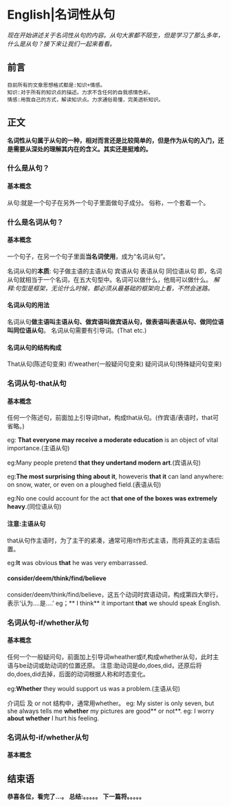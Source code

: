 # English|名词性从句
*现在开始讲述关于名词性从句的内容。从句大家都不陌生，但是学习了那么多年，什么是从句？接下来让我们一起来看看。*

## 前言
    目前所有的文章思想格式都是:知识+情感。
    知识:对于所有的知识点的描述。力求不含任何的自我感情色彩。
    情感:用我自己的方式，解读知识点。力求通俗易懂，完美透析知识。

## 正文
**名词性从句属于从句的一种，相对而言还是比较简单的，但是作为从句的入门，还是需要从深处的理解其内在的含义。其实还是挺难的。**

### 什么是从句？
#### 基本概念
从句:就是一个句子在另外一个句子里面做句子成分。
俗称，一个套着一个。

### 什么是名词从句？
#### 基本概念
一个句子，在另一个句子里面**当名词使用**，成为“名词从句”。

名词从句的**本质**:
    句子做主语的主语从句
    宾语从句
    表语从句
    同位语从句
即，名词从句就相当于一个名词，在五大句型中。名词可以做什么，他局可以做什么。
*解释:句型是框架，无论什么时候，都必须从最基础的框架向上看，不然会迷路。*
    
#### 名词从句的用法
名词从句**做主语叫主语从句、做宾语叫做宾语从句，做表语叫表语从句、做同位语叫同位语从句**。
名词从句需要有引导词。(That etc.)

#### 名词从句的结构构成
That从句(陈述句变来)
if/weather(一般疑问句变来)
疑问词从句(特殊疑问句变来)

### 名词从句-that从句
#### 基本概念
任何一个陈述句，前面加上引导词that，构成that从句。(作宾语/表语时，that可省略。)

eg: **That everyone may receive a moderate education** is an object of vital importance.(主语从句)

eg:Many people pretend **that they undertand modern art**.(宾语从句)

eg:**The most surprising thing about it**, howeveris **that it** can land anywhere: on snow, water, or even on a ploughed field.(表语从句)

eg:No one could account for the act **that one of the boxes was extremely heavy**.(同位语从句)

#### 注意:主语从句
that从句作主语时，为了主干的紧凑，通常可用it作形式主语，而将真正的主语后置。

eg:**It** was obvious **that** he was very embarrassed.


#### consider/deem/think/find/believe
 consider/deem/think/find/believe，这五个动词时宾语动词，构成第四大举行，表示‘认为....是....’
eg；** I think** it important **that** we should speak English.

### 名词从句-if/whether从句
#### 基本概念
任何一个一般疑问句，前面加上引导词wheather或if,构成whether从句，此时主语与be动词或助动词的位置还原。
注意:助动词是do,does,did，还原后将do,does,did去掉，后面的动词根据人称和时态变化。

eg:**Whether** they would support us was a problem.(主语从句)


介词后 及 or not 结构中，通常用whether。
eg: My sister is only seven, but she always tells me **whether** my pictures are good** or not**.
eg: I worry **about whether** I hurt his feeling.


### 名词从句-if/whether从句
#### 基本概念






## 结束语
 **恭喜各位，看完了...。**
**总结:。。。。。**
**下一篇将。。。。。**








